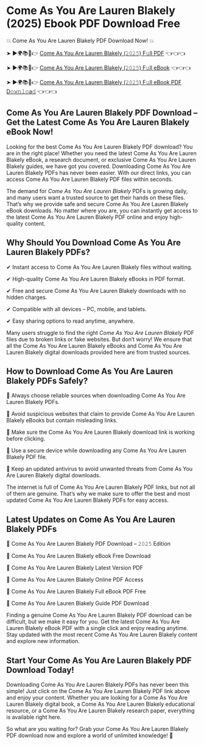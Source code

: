 # Come As You Are Lauren Blakely (2025) Ebook PDF Download Free

💥 Come As You Are Lauren Blakely PDF Download Now! 💥

➤ ►🌍📚📱👉 [Come As You Are Lauren Blakely (𝟸𝟶𝟸𝟻) F𝚞ll PDF](https://getpdf.xyz/come-as-you-are-lauren-blakely) 👈👈👈


➤ ►🌍📚📱👉 [Come As You Are Lauren Blakely (𝟸𝟶𝟸𝟻) F𝚞ll eBook](https://getpdf.xyz/come-as-you-are-lauren-blakely) 👈👈👈


➤ ►🌍📚📱👉 [Come As You Are Lauren Blakely (𝟸𝟶𝟸𝟻) F𝚞ll eBook PDF D𝚘𝚠𝚗𝚕𝚘a𝚍](https://getpdf.xyz/come-as-you-are-lauren-blakely) 👈👈👈


## Come As You Are Lauren Blakely PDF Download – Get the Latest Come As You Are Lauren Blakely eBook Now!

Looking for the best Come As You Are Lauren Blakely PDF download? You are in the right place! Whether you need the latest Come As You Are Lauren Blakely eBook, a research document, or exclusive Come As You Are Lauren Blakely guides, we have got you covered. Downloading Come As You Are Lauren Blakely PDFs has never been easier. With our direct links, you can access Come As You Are Lauren Blakely PDF files within seconds.

The demand for *Come As You Are Lauren Blakely* PDFs is growing daily, and many users want a trusted source to get their hands on these files. That’s why we provide safe and secure Come As You Are Lauren Blakely eBook downloads. No matter where you are, you can instantly get access to the latest Come As You Are Lauren Blakely PDF online and enjoy high-quality content.

## Why Should You Download Come As You Are Lauren Blakely PDFs?

✔ Instant access to Come As You Are Lauren Blakely files without waiting.

✔ High-quality Come As You Are Lauren Blakely eBooks in PDF format.

✔ Free and secure Come As You Are Lauren Blakely downloads with no hidden charges.

✔ Compatible with all devices – PC, mobile, and tablets.

✔ Easy sharing options to read anytime, anywhere.

Many users struggle to find the right *Come As You Are Lauren Blakely* PDF files due to broken links or fake websites. But don’t worry! We ensure that all the Come As You Are Lauren Blakely eBooks and Come As You Are Lauren Blakely digital downloads provided here are from trusted sources.

## How to Download Come As You Are Lauren Blakely PDFs Safely?

📌 Always choose reliable sources when downloading Come As You Are Lauren Blakely PDFs.

📌 Avoid suspicious websites that claim to provide Come As You Are Lauren Blakely eBooks but contain misleading links.

📌 Make sure the Come As You Are Lauren Blakely download link is working before clicking.

📌 Use a secure device while downloading any Come As You Are Lauren Blakely PDF file.

📌 Keep an updated antivirus to avoid unwanted threats from Come As You Are Lauren Blakely digital downloads.

The internet is full of Come As You Are Lauren Blakely PDF links, but not all of them are genuine. That’s why we make sure to offer the best and most updated Come As You Are Lauren Blakely PDFs for easy access.

## Latest Updates on Come As You Are Lauren Blakely PDFs

🔹 Come As You Are Lauren Blakely PDF Download – 𝟸𝟶𝟸𝟻 Edition

🔹 Come As You Are Lauren Blakely eBook Free Download

🔹 Come As You Are Lauren Blakely Latest Version PDF

🔹 Come As You Are Lauren Blakely Online PDF Access

🔹 Come As You Are Lauren Blakely Full eBook PDF Free

🔹 Come As You Are Lauren Blakely Guide PDF Download

Finding a genuine Come As You Are Lauren Blakely PDF download can be difficult, but we make it easy for you. Get the latest Come As You Are Lauren Blakely eBook PDF with a single click and enjoy reading anytime. Stay updated with the most recent Come As You Are Lauren Blakely content and explore new information.

## Start Your Come As You Are Lauren Blakely PDF Download Today!

Downloading Come As You Are Lauren Blakely PDFs has never been this simple! Just click on the Come As You Are Lauren Blakely PDF link above and enjoy your content. Whether you are looking for a Come As You Are Lauren Blakely digital book, a Come As You Are Lauren Blakely educational resource, or a Come As You Are Lauren Blakely research paper, everything is available right here.

So what are you waiting for? Grab your Come As You Are Lauren Blakely PDF download now and explore a world of unlimited knowledge! 🚀